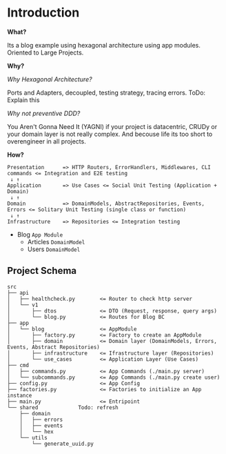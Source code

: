 # Introduction

**What?**

Its a blog example using hexagonal architecture using app modules. Oriented to Large Projects.

**Why?**

_Why Hexagonal Architecture?_

Ports and Adapters, decoupled, testing strategy, tracing errors. ToDo: Explain this

_Why not preventive DDD?_

You Aren't Gonna Need It (YAGNI) if your project is datacentric, CRUDy or your domain layer is not really complex.
And becouse life its too short to overengineer in all projects.

**How?**

```
Presentation      => HTTP Routers, ErrorHandlers, Middlewares, CLI commands <= Integration and E2E testing
 ↓ ↑
Application       => Use Cases <= Social Unit Testing (Application + Domain)
 ↓ ↑
Domain            => DomainModels, AbstractRepositories, Events, Errors <= Solitary Unit Testing (single class or function)
 ↓ ↑
Infrastructure    => Repositories <= Integration testing
```

- Blog `App Module`
  - Articles `DomainModel`
  - Users `DomainModel`

## Project Schema

```
src
├── api
│   ├── healthcheck.py        <= Router to check http server
│   └── v1
│       ├── dtos              <= DTO (Request, response, query args)
│       └── blog.py           <= Routes for Blog BC
├── app
│   └── blog                  <= AppModule
│       ├── factory.py        <= Factory to create an AppModule
│       ├── domain            <= Domain layer (DomainModels, Errors, Events, Abstract Repositories)
│       ├── infrastructure    <= Ifrastructure layer (Repositories)
│       └── use_cases         <= Application Layer (Use Cases)
├── cmd
│   ├── commands.py           <= App Commands (./main.py server)
│   └── subcommands.py        <= App Commands (./main.py create user)
├── config.py                 <= App Config
├── factories.py              <= Factories to initialize an App instance
├── main.py                   <= Entripoint
└── shared             Todo: refresh
    ├── domain
    │   ├── errors
    │   ├── events
    │   └── hex
    └── utils
        └── generate_uuid.py
```
